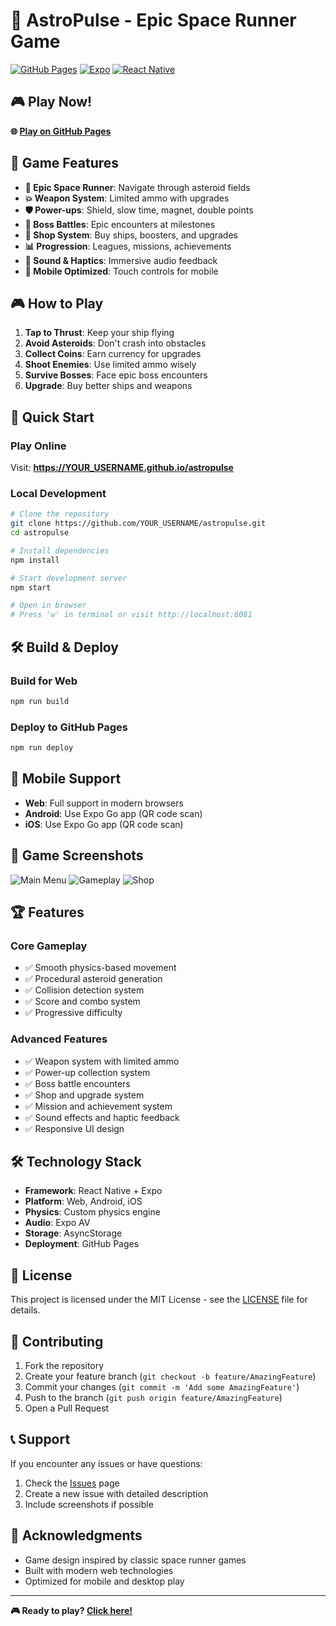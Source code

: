 # 🚀 AstroPulse - Epic Space Runner Game

[![GitHub Pages](https://img.shields.io/badge/GitHub%20Pages-Live-brightgreen)](https://YOUR_USERNAME.github.io/astropulse)
[![Expo](https://img.shields.io/badge/Expo-50.0.0-blue)](https://expo.dev)
[![React Native](https://img.shields.io/badge/React%20Native-0.73.6-61dafb)](https://reactnative.dev)

## 🎮 Play Now!

**🌐 [Play on GitHub Pages](https://YOUR_USERNAME.github.io/astropulse)**

## 🎯 Game Features

- **🚀 Epic Space Runner**: Navigate through asteroid fields
- **💥 Weapon System**: Limited ammo with upgrades
- **🛡️ Power-ups**: Shield, slow time, magnet, double points
- **👾 Boss Battles**: Epic encounters at milestones
- **🏪 Shop System**: Buy ships, boosters, and upgrades
- **📊 Progression**: Leagues, missions, achievements
- **🎵 Sound & Haptics**: Immersive audio feedback
- **📱 Mobile Optimized**: Touch controls for mobile

## 🎮 How to Play

1. **Tap to Thrust**: Keep your ship flying
2. **Avoid Asteroids**: Don't crash into obstacles
3. **Collect Coins**: Earn currency for upgrades
4. **Shoot Enemies**: Use limited ammo wisely
5. **Survive Bosses**: Face epic boss encounters
6. **Upgrade**: Buy better ships and weapons

## 🚀 Quick Start

### Play Online
Visit: **https://YOUR_USERNAME.github.io/astropulse**

### Local Development
```bash
# Clone the repository
git clone https://github.com/YOUR_USERNAME/astropulse.git
cd astropulse

# Install dependencies
npm install

# Start development server
npm start

# Open in browser
# Press 'w' in terminal or visit http://localhost:8081
```

## 🛠️ Build & Deploy

### Build for Web
```bash
npm run build
```

### Deploy to GitHub Pages
```bash
npm run deploy
```

## 📱 Mobile Support

- **Web**: Full support in modern browsers
- **Android**: Use Expo Go app (QR code scan)
- **iOS**: Use Expo Go app (QR code scan)

## 🎨 Game Screenshots

![Main Menu](https://via.placeholder.com/400x300/0a0e27/00d4ff?text=Main+Menu)
![Gameplay](https://via.placeholder.com/400x300/0a0e27/00d4ff?text=Gameplay)
![Shop](https://via.placeholder.com/400x300/0a0e27/00d4ff?text=Shop)

## 🏆 Features

### Core Gameplay
- ✅ Smooth physics-based movement
- ✅ Procedural asteroid generation
- ✅ Collision detection system
- ✅ Score and combo system
- ✅ Progressive difficulty

### Advanced Features
- ✅ Weapon system with limited ammo
- ✅ Power-up collection system
- ✅ Boss battle encounters
- ✅ Shop and upgrade system
- ✅ Mission and achievement system
- ✅ Sound effects and haptic feedback
- ✅ Responsive UI design

## 🛠️ Technology Stack

- **Framework**: React Native + Expo
- **Platform**: Web, Android, iOS
- **Physics**: Custom physics engine
- **Audio**: Expo AV
- **Storage**: AsyncStorage
- **Deployment**: GitHub Pages

## 📄 License

This project is licensed under the MIT License - see the [LICENSE](LICENSE) file for details.

## 🤝 Contributing

1. Fork the repository
2. Create your feature branch (`git checkout -b feature/AmazingFeature`)
3. Commit your changes (`git commit -m 'Add some AmazingFeature'`)
4. Push to the branch (`git push origin feature/AmazingFeature`)
5. Open a Pull Request

## 📞 Support

If you encounter any issues or have questions:

1. Check the [Issues](https://github.com/YOUR_USERNAME/astropulse/issues) page
2. Create a new issue with detailed description
3. Include screenshots if possible

## 🎉 Acknowledgments

- Game design inspired by classic space runner games
- Built with modern web technologies
- Optimized for mobile and desktop play

---

**🎮 Ready to play? [Click here!](https://Zehn06.github.io/astropulse)**